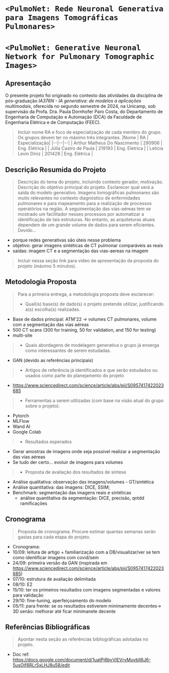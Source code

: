 # `<PulmoNet: Rede Neuronal Generativa para Imagens Tomográficas Pulmonares>`
# `<PulmoNet: Generative Neuronal Network for Pulmonary Tomographic Images>`

## Apresentação

O presente projeto foi originado no contexto das atividades da disciplina de pós-graduação *IA376N - IA generativa: de modelos a aplicações multimodais*, 
oferecida no segundo semestre de 2024, na Unicamp, sob supervisão da Profa. Dra. Paula Dornhofer Paro Costa, do Departamento de Engenharia de Computação e Automação (DCA) da Faculdade de Engenharia Elétrica e de Computação (FEEC).

> Incluir nome RA e foco de especialização de cada membro do grupo. Os grupos devem ter no máximo três integrantes.
> |Nome  | RA | Especialização|
> |--|--|--|
> | Arthur Matheus Do Nascimento | 290906 | Eng. Elétrica |
> | Júlia Castro de Paula | 219193 | Eng. Eletrica |
> | Letícia Levin Diniz | 201428  | Eng. Elétrica |


## Descrição Resumida do Projeto
> Descrição do tema do projeto, incluindo contexto gerador, motivação. 
> Descrição do objetivo principal do projeto.
> Esclarecer qual será a saída do modelo generativo.
Imagens tomográficas pulmonares são muito relevantes no contexto diagnóstico de enfermidades pulmonares e para mapeamento para a realização de processos operatórios na região. A seguimentação das vias-aéreas tem se mostrado um facilitador nesses processos por automatizar a identificação de tais estruturas. No entanto, as arquiteturas atuais dependem de um grande volume de dados para serem eficientes. Devido...
- porque redes generativas são úteis nesse problema
- objetivo: gerar imagens sintéticas de CT pulmonar comparáveis as reais
- saídas: imagem CT e a segmentação das vias-aereas na imagem
> Incluir nessa seção link para vídeo de apresentação da proposta do projeto (máximo 5 minutos).

## Metodologia Proposta
> Para a primeira entrega, a metodologia proposta deve esclarecer:
> * Qual(is) base(s) de dado(s) o projeto pretende utilizar, justificando a(s) escolha(s) realizadas.
- Base de dados principal: ATM'22 -> volumes CT pulmonares, volume com a segmentação das vias aéreas 
- 500 CT scans (300 for training, 50 for validation, and 150 for testing)
- multi-site
> * Quais abordagens de modelagem generativa o grupo já enxerga como interessantes de serem estudadas.
- GAN (devido as referências principais)
> * Artigos de referência já identificados e que serão estudados ou usados como parte do planejamento do projeto
- https://www.sciencedirect.com/science/article/abs/pii/S0957417422023685
> * Ferramentas a serem utilizadas (com base na visão atual do grupo sobre o projeto).
- Pytorch
- MLFlow
- Wand AI
- Google Colab
> * Resultados esperados
- Gerar amostras de imagens onde seja possível realizar a segmentação das vias aéreas
- Se tudo der certo... evoluir de imagens para volumes
> * Proposta de avaliação dos resultados de síntese
- Análise qualitativa: observação das imagens/volumes - GT/sintética
- Análise quantitativa: das imagens: DICE, SSIM; 
- Benchmark: segmentação das imagens reais e sintéticas
    - análise quantitativa da segmentação: DICE, precisão, qntdd ramificações

## Cronograma
> Proposta de cronograma. Procure estimar quantas semanas serão gastas para cada etapa do projeto.
- Cronograma:
- 10/09: leitura de artigo + familiarização com a DB/visualizar/ver se tem como identificar imagens com covid/sem
- 24/09: primeira versão da GAN (inspirada em https://www.sciencedirect.com/science/article/abs/pii/S0957417422023685)
- 07/10: estrutura de avaliação delimitada
- 08/10: E2
- 15/10: ter os primeiros resultados com imagens segmentadas e valores para validação 
- 29/10: fine-tuning, aperfeiçoamento do modelo
- 05/11: para frente: se os resultados estiverem minimamente decentes-> 3D
         senão: melhorar até ficar minimanete decente

## Referências Bibliográficas
> Apontar nesta seção as referências bibliográficas adotadas no projeto.
- Doc ref: https://docs.google.com/document/d/1uatPj6byVIEVrvMuvbII6J6-5usOjf8RLrSxLHJ8u58/edit